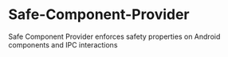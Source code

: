# Safe-Component-Provider
Safe Component Provider enforces safety properties on Android components and IPC interactions
